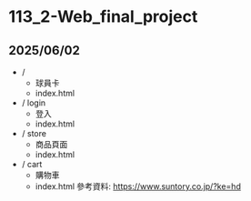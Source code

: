 # 113_2-Web_final_project

## 2025/06/02
 - /
   - 球員卡
   - index.html
 - / login
   - 登入
   - index.html
 - / store
   - 商品頁面
   - index.html
 - / cart
   - 購物車
   - index.html
參考資料: https://www.suntory.co.jp/?ke=hd
